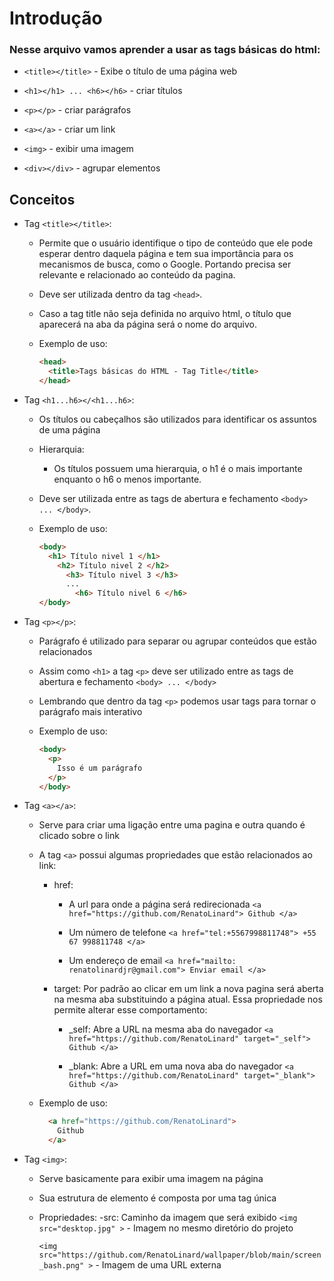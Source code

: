 # Introdução

### Nesse arquivo vamos aprender a usar as tags básicas do html:

  - ```<title></title>``` - Exibe o título de uma página web
    
  - ```<h1></h1> ... <h6></h6>``` - criar títulos
    
  - ```<p></p>``` - criar parágrafos
    
  - ```<a></a>``` - criar um link
    
  - ```<img>``` - exibir uma imagem
    
  - ```<div></div>``` - agrupar elementos

## Conceitos

- Tag ```<title></title>```:
  
  - Permite que o usuário identifique o tipo de conteúdo que ele pode esperar dentro daquela página e tem sua importância para os mecanismos de busca, como o Google. Portando precisa ser relevante e relacionado ao conteúdo da pagina.
  
  - Deve ser utilizada dentro da tag ```<head>```.
    
  - Caso a tag title não seja definida no arquivo html, o título que aparecerá na aba da página será o nome do arquivo.
    
  - Exemplo de uso:
    ```html
    <head>
      <title>Tags básicas do HTML - Tag Title</title>
    </head>
    ```

- Tag ```<h1...h6></<h1...h6>```:
  - Os títulos ou cabeçalhos são utilizados para identificar os assuntos de uma página

  - Hierarquia:
      - Os títulos possuem uma hierarquia, o h1 é o mais importante enquanto o h6 o menos importante.

  - Deve ser utilizada entre as tags de abertura e fechamento ```<body> ... </body>```.

  - Exemplo de uso:
    ```html
    <body>
      <h1> Título nivel 1 </h1>
        <h2> Título nivel 2 </h2>
          <h3> Título nivel 3 </h3>
          ...
            <h6> Título nivel 6 </h6>
    </body>
    ```

- Tag ```<p></p>```:
  - Parágrafo é utilizado para separar ou agrupar conteúdos que estão relacionados
    
  - Assim como ```<h1>``` a tag ```<p>``` deve ser utilizado entre as tags de abertura e fechamento ```<body> ... </body>```
    
  - Lembrando que dentro da tag ```<p>``` podemos usar tags para tornar o parágrafo mais interativo
    
  - Exemplo de uso:
    ```html
    <body>
      <p>
        Isso é um parágrafo
      </p>
    </body>
    ```

- Tag ```<a></a>```:
  - Serve para criar uma ligação entre uma pagina e outra quando é clicado sobre o link
 
  - A tag ```<a>``` possui algumas propriedades que estão relacionados ao link:
    - href:
      - A url para onde a página será redirecionada ```<a href="https://github.com/RenatoLinard"> Github </a>```
        
      - Um número de telefone ```<a href="tel:+5567998811748"> +55 67 998811748 </a>```
        
      - Um endereço de email ```<a href="mailto: renatolinardjr@gmail.com"> Enviar email </a>```

    - target: Por padrão ao clicar em um link a nova pagina será aberta na mesma aba substituindo a página atual. Essa propriedade nos permite alterar esse comportamento:
      - _self: Abre a URL na mesma aba do navegador
        ```<a href="https://github.com/RenatoLinard" target="_self"> Github </a>```
        
      - _blank: Abre a URL em uma nova aba do navegador
        ```<a href="https://github.com/RenatoLinard" target="_blank"> Github </a>```
 
  - Exemplo de uso:
    ```html
      <a href="https://github.com/RenatoLinard">
        Github
      </a>
    ```

- Tag ```<img>```:
  - Serve basicamente para exibir uma imagem na página
    
  - Sua estrutura de elemento é composta por uma tag única
    
  - Propriedades:
    -src: Caminho da imagem que será exibido
      ```<img src="desktop.jpg" >``` - Imagem no mesmo diretório do projeto
    
      ```<img src="https://github.com/RenatoLinard/wallpaper/blob/main/screen_bash.png" >``` - Imagem de uma URL externa
    
 















    
